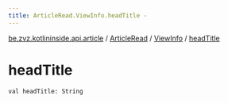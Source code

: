 ```yaml
---
title: ArticleRead.ViewInfo.headTitle - 
---
```


[be.zvz.kotlininside.api.article](../../index.html) / [ArticleRead](../index.html) / [ViewInfo](index.html) / [headTitle](./head-title.html)

# headTitle

`val headTitle: String`